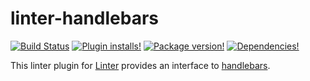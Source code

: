 # linter-handlebars

[![Build Status](https://img.shields.io/travis/AtomLinter/linter-handlebars.svg?style=flat-square)](https://travis-ci.org/AtomLinter/linter-handlebars)
[![Plugin installs!](https://img.shields.io/apm/dm/linter-handlebars.svg?style=flat-square)](https://atom.io/packages/linter-handlebars)
[![Package version!](https://img.shields.io/apm/v/linter-handlebars.svg?style=flat-square)](https://atom.io/packages/linter-handlebars)
[![Dependencies!](https://img.shields.io/david/AtomLinter/linter-handlebars.svg?style=flat-square)](https://david-dm.org/AtomLinter/linter-handlebars)

This linter plugin for [Linter](https://github.com/AtomLinter/Linter) provides an interface to [handlebars](http://handlebarsjs.com/).

